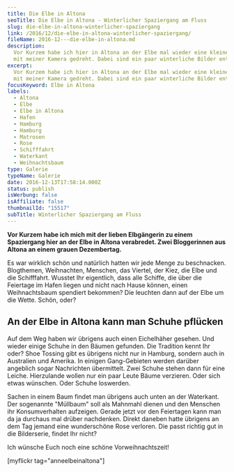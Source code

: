 ```yaml
---
title: Die Elbe in Altona
seoTitle: Die Elbe in Altona - Winterlicher Spaziergang am Fluss
slug: die-elbe-in-altona-winterlicher-spaziergang
link: /2016/12/die-elbe-in-altona-winterlicher-spaziergang/
fileName: 2016-12---die-elbe-in-altona.md
description:
  Vor Kurzem habe ich hier in Altona an der Elbe mal wieder eine kleine Runde
  mit meiner Kamera gedreht. Dabei sind ein paar winterliche Bilder entstanden.
excerpt:
  Vor Kurzem habe ich hier in Altona an der Elbe mal wieder eine kleine Runde
  mit meiner Kamera gedreht. Dabei sind ein paar winterliche Bilder entstanden.
focusKeyword: Elbe in Altona
labels:
  - Altona
  - Elbe
  - Elbe in Altona
  - Hafen
  - Hamburg
  - Hamburg
  - Matrosen
  - Rose
  - Schifffahrt
  - Waterkant
  - Weihnachtsbaum
type: Galerie
typeName: Galerie
date: 2016-12-13T17:58:14.000Z
status: publish
isWerbung: false
isAffiliate: false
thumbnailId: "15517"
subTitle: Winterlicher Spaziergang am Fluss
---
```


<strong>Vor Kurzem habe ich mich mit der lieben Elbgängerin zu einem Spaziergang
hier an der Elbe in Altona verabredet. Zwei Bloggerinnen aus Altona an einem
grauen Dezembertag.</strong>

Es war wirklich schön und natürlich hatten wir jede Menge zu beschnacken.
Blogthemen, Weihnachten, Menschen, das Viertel, der Kiez, die Elbe und die
Schifffahrt. Wusstet Ihr eigentlich, dass alle Schiffe, die über die Feiertage
im Hafen liegen und nicht nach Hause können, einen Weihnachtsbaum spendiert
bekommen? Die leuchten dann auf der Elbe um die Wette. Schön, oder?

## An der Elbe in Altona kann man Schuhe pflücken

Auf dem Weg haben wir übrigens auch einen Eichelhäher gesehen. Und wieder einige
Schuhe in den Bäumen gefunden. Die Tradition kennt Ihr oder? Shoe Tossing gibt
es übrigens nicht nur in Hamburg, sondern auch in Australien und Amerika. In
einigen Gang-Gebieten werden darüber angeblich sogar Nachrichten übermittelt.
Zwei Schuhe stehen dann für eine Leiche. Hierzulande wollen nur ein paar Leute
Bäume verzieren. Oder sich etwas wünschen. Oder Schuhe loswerden.

Sachen in einem Baum findet man übrigens auch unten an der Waterkant. Der
sogenannte "Müllbaum" soll als Mahnmahl dienen und den Menschen ihr
Konsumverhalten aufzeigen. Gerade jetzt vor den Feiertagen kann man da ja
durchaus mal drüber nachdenken. Direkt daneben hatte übrigens an dem Tag jemand
eine wunderschöne Rose verloren. Die passt richtig gut in die Bilderserie,
findet Ihr nicht?

Ich wünsche Euch noch eine schöne Vorweihnachtszeit!

[myflickr tag="anneelbeinaltona"]

&nbsp;
